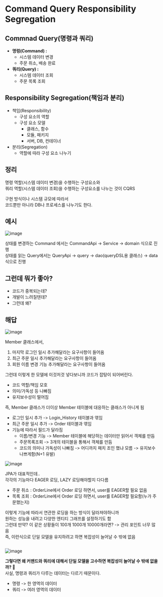 # Command Query Responsibility Segregation    

## Commnad Query(명령과 쿼리)   

* **명렁(Command) :** 
   * 시스템 데이터 변경 
   * 주문 취소, 배송 완료  
* **쿼리(Query) :**
   * 시스템 데이터 조회 
   * 주문 목록 조회  

## Responsibility Segregation(책임과 분리)

* 책임(Responsibility)
    * 구성 요소의 역할 
    * 구성 요소 모델
        * 클래스, 함수
        * 모듈, 패키지
        * 서버, DB, 컨테이너  
* 분리(Segregation) 
    * 역할에 따라 구성 요소 나누기 

## 정리 
   
명령 역할(시스템 데이터 변경)을 수행하는 구성요소와        
쿼리 역할(시스템 데이터 조회)을 수행하는 구성요소를 나누는 것이 CQRS         
    
구현 방식이나 시스템 규모에 따라서       
코드뿐만 아니라 DB나 프로세스를 나누기도 한다.    

## 예시    
  
![image](https://user-images.githubusercontent.com/50267433/137578315-5b9336f0-8fbb-416b-839c-ff154eea14c2.png)
    
상태를 변경하는 Command 에서는 CommandApi -> Service -> domain 식으로 진행   
상태를 읽는 Query에서는 QueryApi -> query -> dao(queryDSL용 클래스) -> data 식으로 진행   

## 그런데 뭐가 좋아?   

* 코드가 중복되는데?   
* 개발이 느려질텐데?      
* 그런데 왜?    

## 해답   
  
![image](https://user-images.githubusercontent.com/50267433/137578420-e126b42f-ed16-45c1-a0e2-a21c54226afb.png)

Member 클래스에서, 
  
1. 마지막 로그인 일시 추가해달라는 요구사항이 들어옴        
2. 최근 주문 일시 추가해달라는 요구사항이 들어옴        
3. 회원 이름 변경 기능 추가해달라는 요구사항이 들어옴     

그런데 이렇게 한 모델에 이것저것 넣다보니까 코드가 잡탕이 되어버린다.    
* 코드 역할/책임 모호   
* 의미/가독성 등 나빠짐   
* 유지보수성이 떨어짐      

즉, Member 클래스가 더이상 Member 테이블에 대응하는 클래스가 아니게 됨     
* 로그인 일시 추가 -> Login_History 테이블과 엮임 
* 최근 주문 일시 추가 -> Order 테이블과 엮임   
* 기능에 따라서 필드가 달라짐 
    * 이름/변경 기능 -> Member 테이블에 해당하는 데이터만 읽어서 객체를 만듬 
    * 주문목록조회 -> 3개의 테이블을 통해서 객체를 만듬 
    * 코드의 의미나 가독성이 나빠짐 -> 어디까지 패치 조인 했냐 모름 -> 유지보수 나쁘게함(N+1 유발)
      
![image](https://user-images.githubusercontent.com/50267433/137578783-7b3ccab8-14cb-4d33-b94b-1222daabcbae.png)  
       
JPA가 대표적인데..        
각각의 기능마다 EAGER 로딩, LAZY 로딩해야할지 다다름   
      
* 주문 취소 : OrderLine에서 Order 로딩 하면서, user를 EAGER할 필요 없음   
* 목록 조회 : OrderLine에서 Order 로딩 하면서, user를 EAGER할 필요함(누가 주문했는지)      
         
이렇게 기능에 따라서 연관한 로딩을 하는 방식이 달라져야하니까      
원하는 성능을 내려고 다양한 엔티티 그래프를 설정하기도 함       
그런데 만약? 이 같은 상황들이 100개 1000개 10000개라면? -> 관리 포인트 너무 많음       
즉, 이런식으로 단일 모델을 유지하려고 하면 복잡성이 늘어날 수 밖에 없음      

## 
![image](https://user-images.githubusercontent.com/50267433/137579069-19dbfb4a-6eef-416c-a8a4-95046683c1b7.png)

**그렇다면 왜 커맨드와 쿼리에 대해서 단일 모델을 고수하면 복잡성이 늘어날 수 밖에 없을까? 🤔**      
사실, 명령과 쿼리가 다루는 데이터는 다르기 때문이다.    

* 명령 -> 한 영역의 데이터   
* 쿼리 -> 여러 영역의 데이터   
